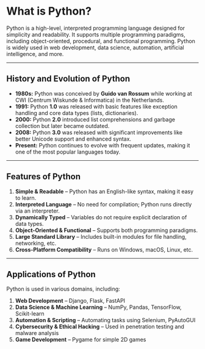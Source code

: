 # **What is Python?**
Python is a high-level, interpreted programming language designed for simplicity and readability. It supports multiple programming paradigms, including object-oriented, procedural, and functional programming. Python is widely used in web development, data science, automation, artificial intelligence, and more.

---

## **History and Evolution of Python**
- **1980s:** Python was conceived by **Guido van Rossum** while working at CWI (Centrum Wiskunde & Informatica) in the Netherlands.  
- **1991:** Python **1.0** was released with basic features like exception handling and core data types (lists, dictionaries).  
- **2000:** Python **2.0** introduced list comprehensions and garbage collection but later became outdated.  
- **2008:** Python **3.0** was released with significant improvements like better Unicode support and enhanced syntax.  
- **Present:** Python continues to evolve with frequent updates, making it one of the most popular languages today.  

---

## **Features of Python**
1. **Simple & Readable** – Python has an English-like syntax, making it easy to learn.  
2. **Interpreted Language** – No need for compilation; Python runs directly via an interpreter.  
3. **Dynamically Typed** – Variables do not require explicit declaration of data types.  
4. **Object-Oriented & Functional** – Supports both programming paradigms.  
5. **Large Standard Library** – Includes built-in modules for file handling, networking, etc.  
6. **Cross-Platform Compatibility** – Runs on Windows, macOS, Linux, etc.

---

## **Applications of Python**
Python is used in various domains, including:
1. **Web Development** – Django, Flask, FastAPI
2. **Data Science & Machine Learning** – NumPy, Pandas, TensorFlow, Scikit-learn
3. **Automation & Scripting** – Automating tasks using Selenium, PyAutoGUI
4. **Cybersecurity & Ethical Hacking** – Used in penetration testing and malware analysis 
5. **Game Development** – Pygame for simple 2D games   
